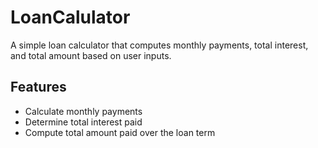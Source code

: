 # LoanCalulator

A simple loan calculator that computes monthly payments, total interest, and total amount based on user inputs.

## Features

- Calculate monthly payments
- Determine total interest paid
- Compute total amount paid over the loan term
